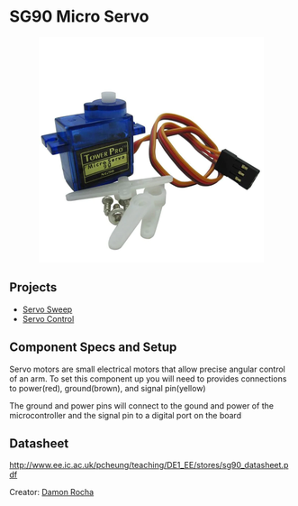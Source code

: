 # SG90 Micro Servo #

<p align="center">
<img src="./Pictures/SG90MicroServoPart.png" width="400">
</p>

## Projects

* [Servo Sweep](../Getting_Started/Arduino_Mega_2560_R3/Servo/180Sweep.ino)
* [Servo Control](../Getting_Started/Arduino_Mega_2560_R3/Servo/180Control.ino)

## Component Specs and Setup

<p>Servo motors are small electrical motors that allow precise angular control of an arm. To set this component up you will need to provides connections to power(red), ground(brown), and signal pin(yellow)</p>
<p>The ground and power pins will connect to the gound and power of the microcontroller and the signal pin to a digital port on the board</p>


## Datasheet
http://www.ee.ic.ac.uk/pcheung/teaching/DE1_EE/stores/sg90_datasheet.pdf

Creator: [Damon Rocha](http://github.com/dmarcr1997)
